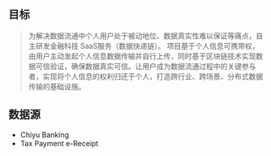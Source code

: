 ## 目标
> 为解决数据流通中个人用户处于被动地位、数据真实性难以保证等痛点，自主研发金融科技 SaaS服务（数据快递链）。 项目基于个人信息可携带权，由用户主动发起个人信息数据传输并自行上传，同时基于区块链技术实现数据可信验证，确保数据真实可信。让用户成为数据流通过程中的关键参与者，实现将个人信息的权利归还于个人，打造跨行业、跨场景、分布式数据传输的基础设施。

## 数据源

* Chiyu Banking
* Tax Payment e-Receipt